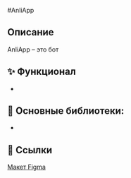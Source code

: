 #AnliApp
## Описание
AnliApp – это бот

## ✨ Функционал
- 

## 🤖 Основные библиотеки:
- 

## 📜 Ссылки
[Макет Figma]([https://www.figma.com/board/bdBT8fx46rJ47srANZEdjy/MathBot?node-id=0-1&t=pYLEN8CbGO6X6gfL-1](https://www.figma.com/board/6xIraNa2UpUmYKnfoO9egn/AnliApp_bot?node-id=0-1&t=pYLEN8CbGO6X6gfL-1))
